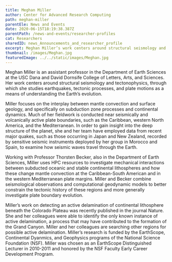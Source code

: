 ```yaml
---
title: Meghan Miller
author: Center for Advanced Research Computing
path: meghan-miller
parentEle: News and Events
date: 2020-06-15T18:19:38.387Z
parentPath: /news-and-events/researcher-profiles
cat: Researchers
sharedID: news_Announcements_and_researcher_profile
excerpt: Meghan Miller’s work centers around structural seismology and tectonophysics, through which she studies earthquakes, tectonic processes, and plate motions.
thumbnail: /images/Meghan.jpg
featuredImage: ../../static/images/Meghan.jpg
---
```


Meghan Miller is an assistant professor in the Department of Earth Sciences at the USC Dana and David Dornsife College of Letters, Arts, and Sciences. Her work centers around structural seismology and tectonophysics, through which she studies earthquakes, tectonic processes, and plate motions as a means of understanding the Earth’s evolution.

Miller focuses on the interplay between mantle convection and surface geology, and specifically on subduction zone processes and continental dynamics. Much of her fieldwork is conducted near seismically and volcanically active plate boundaries, such as the Caribbean, western North America, and the Mediterranean. In order to gain insight into the deep structure of the planet, she and her team have employed data from recent major quakes, such as those occurring in Japan and New Zealand, recorded by sensitive seismic instruments deployed by her group in Morocco and Spain, to examine how seismic waves travel through the Earth.

Working with Professor Thorsten Becker, also in the Department of Earth Sciences, Miller uses HPC resources to investigate mechanical interactions between subducted oceanic and stable continental lithospheres and how these change mantle convection at the Caribbean-South American and in the western Mediterranean plate margins. Miller and Becker combine seismological observations and computational geodynamic models to better constrain the tectonic history of these regions and more generally investigate plate boundary evolution.

Miller’s work on detecting an active delamination of continental lithosphere beneath the Colorado Plateau was recently published in the journal Nature. She and her colleagues were able to identify the only known instance of active delamination, a process that may have contributed to the formation of the Grand Canyon. Miller and her colleagues are searching other regions for possible active delamination. Miller’s research is funded by the EarthScope, Continental Dyanmics, and Geophysics programs of the National Science Foundation (NSF). Miller was chosen as an EarthScope Distinguished Lecturer in 2010-2011 and honored by the NSF Faculty Early Career Development Program.
